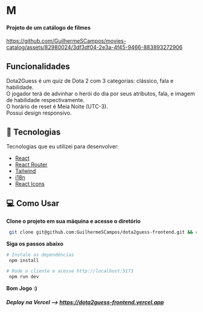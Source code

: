<h1 align="start">
  M
</h1>

<h4 align="start">Projeto de um catálogo de filmes</h4>


https://github.com/GuilhermeSCampos/movies-catalog/assets/82980024/3df3df04-2e3a-4f45-9466-883893272906


## Funcionalidades
  Dota2Guess é um quiz de Dota 2 com 3 categorias: clássico, fala e habilidade. <br/>
  O jogador terá de advinhar o herói do dia por seus atributos, fala, e imagem de habilidade respectivamente. <br/>
  O horário de reset é Meia Noite (UTC-3). <br/>
  Possui design responsivo.

## 🚀 Tecnologias

Tecnologias que eu utilizei para desenvolver:

- [React](https://reactjs.org)
- [React Router](https://reactrouter.com/en/main)
- [Tailwind](https://tailwindcss.com/)
- [i18n](https://www.i18next.com/)
- [React Icons](https://react-icons.github.io/react-icons/)

## 💻 Como Usar

**Clone o projeto em sua máquina e acesse o diretório**

```bash
 git clone git@github.com:GuilhermeSCampos/dota2guess-frontend.git && cd dota2guess-frontend
```

**Siga os passos abaixo**

```bash
# Instale as dependências
 npm install

# Rode o cliente e acesse http://localhost:5173
 npm run dev
```
**Bom Jogo :)**
##### Deploy na Vercel --> https://dota2guess-frontend.vercel.app
